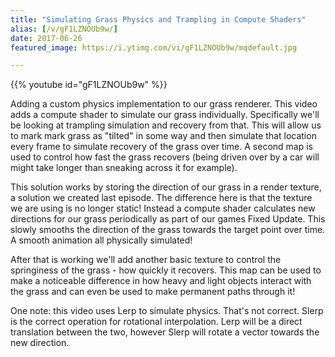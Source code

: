 ```yaml
---
title: "Simulating Grass Physics and Trampling in Compute Shaders"
alias: [/v/gF1LZNOUb9w/]
date: 2017-06-26
featured_image: https://i.ytimg.com/vi/gF1LZNOUb9w/mqdefault.jpg

---
```


{{% youtube id="gF1LZNOUb9w" %}}

Adding a custom physics implementation to our grass renderer. This video adds a compute shader to simulate our grass individually. Specifically we'll be looking at trampling simulation and recovery from that. This will allow us to mark mark grass as "tilted" in some way and then simulate that location every frame to simulate recovery of the grass over time. A second map is used to control how fast the grass recovers (being driven over by a car will might take longer than sneaking across it for example).

This solution works by storing the direction of our grass in a render texture, a solution we created last episode. The difference here is that the texture we are using is no longer static! Instead a compute shader calculates new directions for our grass periodically as part of our games Fixed Update. This slowly smooths the direction of the grass towards the target point over time. A smooth animation all physically simulated!

After that is working we'll add another basic texture to control the springiness of the grass - how quickly it recovers. This map can be used to make a noticeable difference in how heavy and light objects interact with the grass and can even be used to make permanent paths through it!


One note: this video uses Lerp to simulate physics. That's not correct. Slerp is the correct operation for rotational interpolation. Lerp will be a direct translation between the two, however Slerp will rotate a vector towards the new direction.
